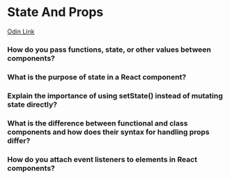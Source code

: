 # State And Props

[Odin Link](https://www.theodinproject.com/lessons/node-path-javascript-state-and-props)

### How do you pass functions, state, or other values between components?

### What is the purpose of state in a React component?

### Explain the importance of using setState() instead of mutating state directly?

### What is the difference between functional and class components and how does their syntax for handling props differ?

### How do you attach event listeners to elements in React components?
